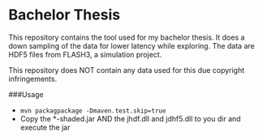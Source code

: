 Bachelor Thesis
===========

This repository contains the tool used for my bachelor thesis. It does a down sampling of the data for lower latency
while exploring. The data are HDF5 files from FLASH3, a simulation project.

This repository does NOT contain any data used for this due copyright infringements.

###Usage
- ```mvn packagpackage -Dmaven.test.skip=true```
- Copy the *-shaded.jar AND the jhdf.dll and jdhf5.dll to you dir and execute the jar
